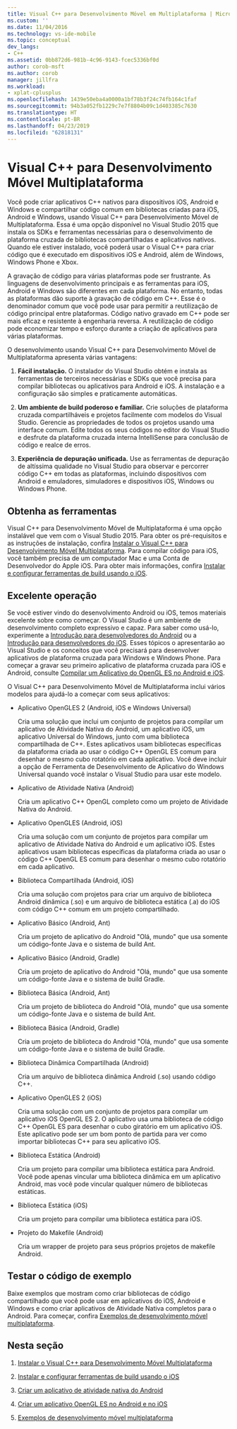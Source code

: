 ```yaml
---
title: Visual C++ para Desenvolvimento Móvel em Multiplataforma | Microsoft Docs
ms.custom: ''
ms.date: 11/04/2016
ms.technology: vs-ide-mobile
ms.topic: conceptual
dev_langs:
- C++
ms.assetid: 0bb872d6-981b-4c96-9143-fcec5336bf0d
author: corob-msft
ms.author: corob
manager: jillfra
ms.workload:
- xplat-cplusplus
ms.openlocfilehash: 1439e50eba4a0000a1bf78b3f24c74fb164c1faf
ms.sourcegitcommit: 94b3a052fb1229c7e7f8804b09c1d403385c7630
ms.translationtype: HT
ms.contentlocale: pt-BR
ms.lasthandoff: 04/23/2019
ms.locfileid: "62818131"
---
```

# <a name="visual-c-for-cross-platform-mobile-development"></a>Visual C++ para Desenvolvimento Móvel Multiplataforma
Você pode criar aplicativos C++ nativos para dispositivos iOS, Android e Windows e compartilhar código comum em bibliotecas criadas para iOS, Android e Windows, usando Visual C++ para Desenvolvimento Móvel de Multiplataforma. Essa é uma opção disponível no Visual Studio 2015 que instala os SDKs e ferramentas necessárias para o desenvolvimento de plataforma cruzada de bibliotecas compartilhadas e aplicativos nativos. Quando ele estiver instalado, você poderá usar o Visual C++ para criar código que é executado em dispositivos iOS e Android, além de Windows, Windows Phone e Xbox.

 A gravação de código para várias plataformas pode ser frustrante. As linguagens de desenvolvimento principais e as ferramentas para iOS, Android e Windows são diferentes em cada plataforma. No entanto, todas as plataformas dão suporte à gravação de código em C++. Esse é o denominador comum que você pode usar para permitir a reutilização de código principal entre plataformas. Código nativo gravado em C++ pode ser mais eficaz e resistente à engenharia reversa. A reutilização de código pode economizar tempo e esforço durante a criação de aplicativos para várias plataformas.

 O desenvolvimento usando Visual C++ para Desenvolvimento Móvel de Multiplataforma apresenta várias vantagens:

1. **Fácil instalação.** O instalador do Visual Studio obtém e instala as ferramentas de terceiros necessárias e SDKs que você precisa para compilar bibliotecas ou aplicativos para Android e iOS. A instalação e a configuração são simples e praticamente automáticas.

2. **Um ambiente de build poderoso e familiar.** Crie soluções de plataforma cruzada compartilháveis e projetos facilmente com modelos do Visual Studio. Gerencie as propriedades de todos os projetos usando uma interface comum. Edite todos os seus códigos no editor do Visual Studio e desfrute da plataforma cruzada interna IntelliSense para conclusão de código e realce de erros.

3. **Experiência de depuração unificada.** Use as ferramentas de depuração de altíssima qualidade no Visual Studio para observar e percorrer código C++ em todas as plataformas, incluindo dispositivos com Android e emuladores, simuladores e dispositivos iOS, Windows ou Windows Phone.

## <a name="get-the-tools"></a>Obtenha as ferramentas
 Visual C++ para Desenvolvimento Móvel de Multiplataforma é uma opção instalável que vem com o Visual Studio 2015. Para obter os pré-requisitos e as instruções de instalação, confira [Instalar o Visual C++ para Desenvolvimento Móvel Multiplataforma](../cross-platform/install-visual-cpp-for-cross-platform-mobile-development.md). Para compilar código para iOS, você também precisa de um computador Mac e uma Conta de Desenvolvedor do Apple iOS. Para obter mais informações, confira [Instalar e configurar ferramentas de build usando o iOS](../cross-platform/install-and-configure-tools-to-build-using-ios.md).

## <a name="come-up-to-speed"></a>Excelente operação
 Se você estiver vindo do desenvolvimento Android ou iOS, temos materiais excelente sobre como começar. O Visual Studio é um ambiente de desenvolvimento completo expressivo e capaz. Para saber como usá-lo, experimente a [Introdução para desenvolvedores do Android](/previous-versions/windows/apps/dn275875\(v=win.10\)) ou a [Introdução para desenvolvedores do iOS](/previous-versions/windows/apps/jj657966\(v=win.10\)). Esses tópicos o apresentarão ao Visual Studio e os conceitos que você precisará para desenvolver aplicativos de plataforma cruzada para Windows e Windows Phone. Para começar a gravar seu primeiro aplicativo de plataforma cruzada para iOS e Android, consulte [Compilar um Aplicativo do OpenGL ES no Android e iOS](../cross-platform/build-an-opengl-es-application-on-android-and-ios.md).

 O Visual C++ para Desenvolvimento Móvel de Multiplataforma inclui vários modelos para ajudá-lo a começar com seus aplicativos:

- Aplicativo OpenGLES 2 (Android, iOS e Windows Universal)

     Cria uma solução que inclui um conjunto de projetos para compilar um aplicativo de Atividade Nativa do Android, um aplicativo iOS, um aplicativo Universal do Windows, junto com uma biblioteca compartilhada de C++. Estes aplicativos usam bibliotecas específicas da plataforma criada ao usar o código C++ OpenGL ES comum para desenhar o mesmo cubo rotatório em cada aplicativo. Você deve incluir a opção de Ferramenta de Desenvolvimento de Aplicativo do Windows Universal quando você instalar o Visual Studio para usar este modelo.

- Aplicativo de Atividade Nativa (Android)

     Cria um aplicativo C++ OpenGL completo como um projeto de Atividade Nativa do Android.

- Aplicativo OpenGLES (Android, iOS)

     Cria uma solução com um conjunto de projetos para compilar um aplicativo de Atividade Nativa do Android e um aplicativo iOS. Estes aplicativos usam bibliotecas específicas da plataforma criada ao usar o código C++ OpenGL ES comum para desenhar o mesmo cubo rotatório em cada aplicativo.

- Biblioteca Compartilhada (Android, iOS)

     Cria uma solução com projetos para criar um arquivo de biblioteca Android dinâmica (.so) e um arquivo de biblioteca estática (.a) do iOS com código C++ comum em um projeto compartilhado.

- Aplicativo Básico (Android, Ant)

     Cria um projeto de aplicativo do Android "Olá, mundo" que usa somente um código-fonte Java e o sistema de build Ant.

- Aplicativo Básico (Android, Gradle)

     Cria um projeto de aplicativo do Android "Olá, mundo" que usa somente um código-fonte Java e o sistema de build Gradle.

- Biblioteca Básica (Android, Ant)

     Cria um projeto de biblioteca do Android "Olá, mundo" que usa somente um código-fonte Java e o sistema de build Ant.

- Biblioteca Básica (Android, Gradle)

     Cria um projeto de biblioteca do Android "Olá, mundo" que usa somente um código-fonte Java e o sistema de build Gradle.

- Biblioteca Dinâmica Compartilhada (Android)

     Cria um arquivo de biblioteca dinâmica Android (.so) usando código C++.

- Aplicativo OpenGLES 2 (iOS)

     Cria uma solução com um conjunto de projetos para compilar um aplicativo iOS OpenGL ES 2. O aplicativo usa uma biblioteca de código C++ OpenGL ES para desenhar o cubo giratório em um aplicativo iOS. Este aplicativo pode ser um bom ponto de partida para ver como importar bibliotecas C++ para seu aplicativo iOS.

- Biblioteca Estática (Android)

     Cria um projeto para compilar uma biblioteca estática para Android. Você pode apenas vincular uma biblioteca dinâmica em um aplicativo Android, mas você pode vincular qualquer número de bibliotecas estáticas.

- Biblioteca Estática (iOS)

     Cria um projeto para compilar uma biblioteca estática para iOS.

- Projeto do Makefile (Android)

     Cria um wrapper de projeto para seus próprios projetos de makefile Android.

## <a name="try-out-sample-code"></a>Testar o código de exemplo
 Baixe exemplos que mostram como criar bibliotecas de código compartilhado que você pode usar em aplicativos do iOS, Android e Windows e como criar aplicativos de Atividade Nativa completos para o Android. Para começar, confira [Exemplos de desenvolvimento móvel multiplataforma](../cross-platform/cross-platform-mobile-development-examples.md).

## <a name="in-this-section"></a>Nesta seção

1. [Instalar o Visual C++ para Desenvolvimento Móvel Multiplataforma](../cross-platform/install-visual-cpp-for-cross-platform-mobile-development.md)

2. [Instalar e configurar ferramentas de build usando o iOS](../cross-platform/install-and-configure-tools-to-build-using-ios.md)

3. [Criar um aplicativo de atividade nativa do Android](../cross-platform/create-an-android-native-activity-app.md)

4. [Criar um aplicativo OpenGL ES no Android e no iOS](../cross-platform/build-an-opengl-es-application-on-android-and-ios.md)

5. [Exemplos de desenvolvimento móvel multiplataforma](../cross-platform/cross-platform-mobile-development-examples.md)